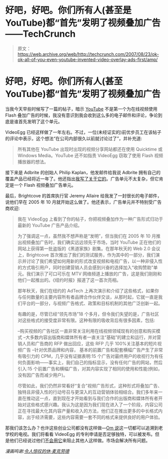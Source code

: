 # 好吧，好吧。你们所有人(甚至是 YouTube)都“首先”发明了视频叠加广告——TechCrunch

> 原文：<https://web.archive.org/web/http://techcrunch.com/2007/08/23/ok-ok-all-of-you-even-youtube-invented-video-overlay-ads-first/amp/>

# 好吧，好吧。你们所有人(甚至 YouTube)都“首先”发明了视频叠加广告

[](https://web.archive.org/web/20161107092225/http://www.gapingvoid.com/Moveable_Type/archives/003253.html)当我今天早些时候写了一篇的帖子，暗示 [YouTube](https://web.archive.org/web/20161107092225/http://www.crunchbase.com/company/youtube) 不是第一个为在线视频使用 Flash 叠加广告的时候，我没有意识到我会收到这么多的电子邮件和评论，争论到底是谁首先发明了这个单元。

VideoEgg 已经这样做了一年左右。不过，一位(未经证实的)前优步员工在该帖子的评论中表示，这个想法“在公司内部很久以前就讨论过了”，并补充道:

> 所有其他在 YouTube 出现时出现的视频分享网站都还在使用 Quicktime 或 Windows Media。YouTube 还不如指责 VideoEgg 窃取了使用 Flash 视频播放器的想法。

接下来是 Adbrite 的创始人 Philip Kaplan，他发邮件给我说 Adbrite 拥有自己的覆盖产品已经将近一年了。他还指出[我写了关于它的](https://web.archive.org/web/20161107092225/http://www.techcrunch.com/2007/01/04/adbrite-makes-brilliant-video-product)。广告单元不太复杂，但它肯定是一个 Flash 视频叠加广告单元。

最后，Brightcove 的首席执行官 Jeremy Allaire 给我发了一封很长的电子邮件，说他们早在 2005 年 10 月就开始这么做了。他还表示，广告单元并不特别受广告商欢迎:

> 我在 VideoEgg 上看到了你的帖子，你把视频叠加作为一种广告形式归功于最新的 YouTube 广告产品介绍。
> 
> 为了强调这一点，虽然我不想声称是“发明”，但当我们在 2005 年 10 月推出视频叠加广告时，我们确实远远领先于市场，当时 YouTube 正在他们的网站上获得第一批盗版的《黑道家族》剧集。在那年秋天的 Web 2.0 会议上，Brightcove 首次推出了我们的测试服务，作为其中的一部分，我们演示并讨论了我们希望如何用新的形式改变视频和电视广告，以一种非侵入性的方式吸引用户，同时创建营销人员会感到兴奋的选择加入“收购赞助”单元。我们演示了可口可乐在 MTV 网络频道上播放的广告，这是我们刚刚和他们一起推出的。《纽约时报》报道了这一首次亮相。
> 
> 那年秋天，我们在纽约的 AdTech 上再次演示和介绍了这些格式，如果你与任何数量的主要内容所有者品牌合作伙伴交谈，从那时起，它就一直是我们平台的一部分，与视频广告格式、政策和目标机制的其他广泛创新一起。
> 
> 有趣的是，尽管已经“领先市场”18 个多月，但令我们失望的是，广告社区对这些格式的接受度非常有限。这种有限的吸收背后有很多因素，包括:
> 
> –购买视频的广告社区一直非常关注利用在线视频领域现有的创意和购买模式
> –大多数内容出版商和媒体所有者一直关注“基础”的建立和运行，并对营销人员和广告商的 RFP 做出回应，这些 RFP 几乎 100%关注基本的短片视频广告
> –针对优质品牌和内容， 基本的前置广告和配套横幅广告产生了非常有吸引力的 CPM，几乎没有证据表明:15 个广告对最终用户的收视行为有任何负面影响——事实上，我们自己的指标显示，没有任何广告的网站，然后引入:15 个前置广告和横幅广告，对其内容实现了相同的使用和性能(例如，没有因广告而减少用户)。
> 
> 尽管如此，我们仍然非常看好“复合”视频广告形式，这种形式将叠加广告、独特且非侵入性的行动号召与更深入的互动营销体验相结合。我们多年来一直在推动这一点，直到现在才开始看到与我们合作的出版商和媒体所有者开始对这些格式感兴趣。我认为这是因为我们现在进入了一个阶段，内容公司正在寻找最大化其内容产量和收入的方法，他们正在推出更多的中长格式内容，出于经济需要，这些内容需要一套不同的格式来提供良好的用户体验。

那我们该怎么办？也许这些创业公司都没有这样做—[Om 说](https://web.archive.org/web/20161107092225/http://gigaom.com/2007/08/22/videoegg-vs-youtube/)这一切都可以追溯到老学校的电视。我们将看看 VideoEgg 的专利申请是否足够独特，可以被发布。但是他们已经说过他们[不会用它](https://web.archive.org/web/20161107092225/http://www.techcrunch.com/2007/08/22/videoegg-and-lots-of-others-call-bs-on-youtube/#comment-1568486)来阻止其他人这样做。市场会解决所有问题。

*漫画鸣谢:[令人惊叹的休·麦克劳德](https://web.archive.org/web/20161107092225/http://www.gapingvoid.com/Moveable_Type/archives/003253.html)*